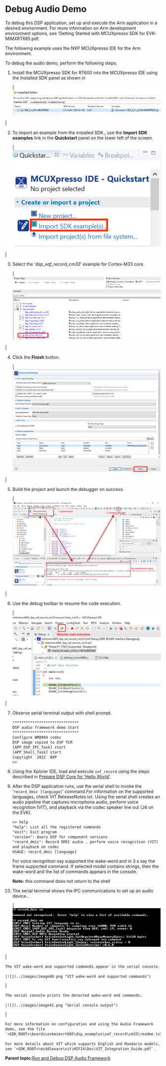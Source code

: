 # Debug Audio Demo

To debug this DSP application, set up and execute the Arm application in a desired environment. For more information on Arm development environment options, see ‘Getting Started with MCUXpresso SDK for EVK-MIMXRT685.pdf.

The following example uses the NXP MCUXpresso IDE for the Arm environment.

To debug the audio demo, perform the following steps.

1.  Install the MCUXpresso SDK for RT600 into the MCUXpresso IDE using the Installed SDK panel as shown in

    |![](../images/image33.png "Install SDK")

|

2.  To import an example from the installed SDK., use the **Import SDK examples** link in the **Quickstart** panel on the lower left of the screen.

    |![](../images/image34.svg "Import SDK examples")

|

3.  Select the ‘*dsp\_xaf\_record\_cm33*’ example for Cortex-M33 core.

    |![](../images/image35.png "Select example")

|

4.  Click the **Finish** button.

    |![](../images/image36.png "Click Finish")

|

5.  Build the project and launch the debugger on success.

    |![](../images/image37.svg "Build and debug the project")

|

6.  Use the debug toolbar to resume the code execution.

    |![](../images/image38.svg "Resume code execution")

|

7.  Observe serial terminal output with shell prompt.

    ```
    ******************************
    DSP audio framework demo start
    ******************************
    Configure WM8904 codec
    DSP image copied to DSP TCM
    [APP_DSP_IPC_Task] start
    [APP_Shell_Task] start
    Copyright  2022  NXP
    >>
    ```

8.  Using the Xplorer IDE, load and execute `xaf_record` using the steps described in [Prepare DSP Core for ‘Hello World’](prepare_dsp_core_for_hello_world.md).
9.  After the DSP application runs, use the serial shell to invoke the ‘`record_dmic [language]`’ command.For information on the supported languages, check VIT ReleaseNotes.txt. Using the serial shell creates an audio pipeline that captures microphone audio, perform voice recognition \(VIT\), and playback via the codec speaker line out \(J4 on the EVK\).

    ```
    >> help
    "help": List all the registered commands
    "exit": Exit program
    "version": Query DSP for component versions
    "record_dmic": Record DMIC audio , perform voice recognition (VIT) and playback on codec
    USAGE: record_dmic [language]
    ```

    For voice recognition say supported the wake-word and in 3 s say the frame supported command. If selected model contains strings, then the wake-word and the list of commands appears in the console.

    **Note:** this command does not return to the shell

10. The serial terminal shows the IPC communications to set up an audio device..

    |![](../images/image39.png "Xplorer IDE console ")

|

    The VIT wake-word and supported commands appear in the serial console.

    |![](../images/image40.png "VIT wake-word and supported commands")

|

    The serial console prints the detected wake-word and commands.

    |![](../images/image41.png "Serial console output")

|

    For more information on configuration and using the Audio Framework demo, see the file `<SDK_ROOT>\boards\evkmimxrt685\dsp_examples\xaf_record\cm33\readme.txt.`.

    For more details about VIT which supports English and Mandarin models, see `<SDK_ROOT>\middleware\vit\HIFI4\Doc\VIT_Integration_Guide.pdf`.


**Parent topic:**[Run and Debug DSP Audio Framework](../topics/run_and_debug_dsp_audio_framework.md)


